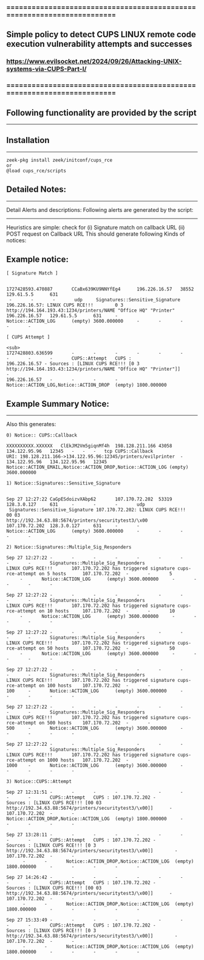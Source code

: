
### =======================================================================
## Simple policy to detect CUPS LINUX remote code execution vulnerability attempts and successes
### https://www.evilsocket.net/2024/09/26/Attacking-UNIX-systems-via-CUPS-Part-I/
### =======================================================================

## Following functionality are provided by the script
--------------------------------------------------
## Installation
------------
	zeek-pkg install zeek/initconf/cups_rce
	or
	@load cups_rce/scripts

## Detailed Notes:
---------------
Detail Alerts and descriptions: Following alerts are generated by the script:
******************************************************************************
Heuristics are simple: check for  (i) Signature match on callback URL  (ii) POST request on Callback URL
This should generate following Kinds of notices:

## Example notice:
```
[ Signature Match ]


1727428593.470887       CCaBx639KU9NNYfEg4      196.226.16.57   38552   129.61.5.5      631
 -       -       -       udp     Signatures::Sensitive_Signature 196.226.16.57: LINUX CUPS RCE!!!        0 3
http://194.164.193.43:1234/printers/NAME "Office HQ" "Printer"     196.226.16.57   129.61.5.5      631     -
Notice::ACTION_LOG      (empty) 3600.000000     -       -       -       -       -

```


```
[ CUPS Attempt ]

<sub>
1727428803.636599       -       -       -       -       -       -       -       -       -       CUPS::Attempt   CUPS :
196.226.16.57 - Sources : [LINUX CUPS RCE!!! [0 3 http://194.164.193.43:1234/printers/NAME "Office HQ" "Printer"]]      -
196.226.16.57   -       -       -       -       Notice::ACTION_LOG,Notice::ACTION_DROP  (empty) 1800.000000
```

## Example Summary Notice:
***************************

Also this generates:

```
0) Notice:: CUPS::Callback

XXXXXXXXXX.XXXXXX	ClEkJM2Vm5giqnMf4h	198.128.211.166	43058	134.122.95.96	12345	-	-	-	tcp	CUPS::Callback
URI: 198.128.211.166->134.122.95.96:12345/printers/evilprinter	-	134.122.95.96	134.122.95.96	12345
Notice::ACTION_EMAIL,Notice::ACTION_DROP,Notice::ACTION_LOG	(empty)	3600.000000

```


```
1) Notice::Signatures::Sensitive_Signature


Sep 27 12:27:22 CaGpESdoizvXAbp62       107.170.72.202  53319   128.3.0.127     631     -       -       -       udp
 Signatures::Sensitive_Signature 107.170.72.202: LINUX CUPS RCE!!!       00 03
http://192.34.63.88:5674/printers/securitytest3/\x00      107.170.72.202  128.3.0.127     631     -       -
Notice::ACTION_LOG      (empty) 3600.000000     -       -       -       -       -
```

```
2) Notice::Signatures::Multiple_Sig_Responders

Sep 27 12:27:22 -       -       -       -       -       -       -       -       -       Signatures::Multiple_Sig_Responders
LINUX CUPS RCE!!!       107.170.72.202 has triggered signature cups-rce-attempt on 5 hosts      107.170.72.202  -       -       5
     -       Notice::ACTION_LOG      (empty) 3600.000000     -       -       -       -       -

Sep 27 12:27:22 -       -       -       -       -       -       -       -       -       Signatures::Multiple_Sig_Responders
LINUX CUPS RCE!!!       107.170.72.202 has triggered signature cups-rce-attempt on 10 hosts     107.170.72.202  -       -       10
     -       Notice::ACTION_LOG      (empty) 3600.000000     -       -       -       -       -

Sep 27 12:27:22 -       -       -       -       -       -       -       -       -       Signatures::Multiple_Sig_Responders
LINUX CUPS RCE!!!       107.170.72.202 has triggered signature cups-rce-attempt on 50 hosts     107.170.72.202  -       -       50
     -       Notice::ACTION_LOG      (empty) 3600.000000     -       -       -       -       -

Sep 27 12:27:22 -       -       -       -       -       -       -       -       -       Signatures::Multiple_Sig_Responders
LINUX CUPS RCE!!!       107.170.72.202 has triggered signature cups-rce-attempt on 100 hosts    107.170.72.202  -       -
100     -       Notice::ACTION_LOG      (empty) 3600.000000     -       -       -       -       -

Sep 27 12:27:22 -       -       -       -       -       -       -       -       -       Signatures::Multiple_Sig_Responders
LINUX CUPS RCE!!!       107.170.72.202 has triggered signature cups-rce-attempt on 500 hosts    107.170.72.202  -       -
500     -       Notice::ACTION_LOG      (empty) 3600.000000     -       -       -       -       -

Sep 27 12:27:22 -       -       -       -       -       -       -       -       -       Signatures::Multiple_Sig_Responders
LINUX CUPS RCE!!!       107.170.72.202 has triggered signature cups-rce-attempt on 1000 hosts   107.170.72.202  -       -
1000    -       Notice::ACTION_LOG      (empty) 3600.000000     -       -       -       -       -
```

```
3) Notice::CUPS::Attempt

Sep 27 12:31:51 -       -       -       -       -       -       -       -       -       CUPS::Attempt   CUPS : 107.170.72.202 -
Sources : [LINUX CUPS RCE!!! [00 03 http://192.34.63.88:5674/printers/securitytest3/\x00]]      -       107.170.72.202  -       -
Notice::ACTION_DROP,Notice::ACTION_LOG  (empty) 1800.000000     -       -       -       -       -

Sep 27 13:28:11 -       -       -       -       -       -       -       -       -       CUPS::Attempt   CUPS : 107.170.72.202 -
Sources : [LINUX CUPS RCE!!! [0 3 http://192.34.63.88:5674/printers/securitytest3/\x00]]        -       107.170.72.202  -       -
      -       -       Notice::ACTION_DROP,Notice::ACTION_LOG  (empty) 1800.000000     -       -       -       -       -

Sep 27 14:26:42 -       -       -       -       -       -       -       -       -       CUPS::Attempt   CUPS : 107.170.72.202 -
Sources : [LINUX CUPS RCE!!! [00 03 http://192.34.63.88:5674/printers/securitytest3/\x00]]      -       107.170.72.202  -       -
      -       -       Notice::ACTION_DROP,Notice::ACTION_LOG  (empty) 1800.000000     -       -       -       -       -

Sep 27 15:33:49 -       -       -       -       -       -       -       -       -       CUPS::Attempt   CUPS : 107.170.72.202 -
Sources : [LINUX CUPS RCE!!! [0 3 http://192.34.63.88:5674/printers/securitytest3/\x00]]        -       107.170.72.202  -       -
      -       -       Notice::ACTION_DROP,Notice::ACTION_LOG  (empty) 1800.000000     -       -       -       -       -

```






